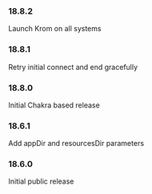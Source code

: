### 18.8.2

Launch Krom on all systems

### 18.8.1

Retry initial connect and end gracefully

### 18.8.0

Initial Chakra based release

### 18.6.1

Add appDir and resourcesDir parameters

### 18.6.0

Initial public release
